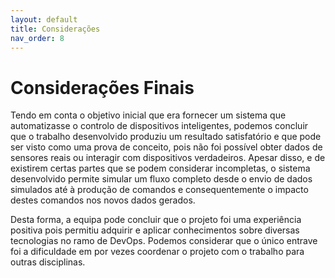 ```yaml
---
layout: default
title: Considerações
nav_order: 8
---
```

# Considerações Finais

Tendo em conta o objetivo inicial que era fornecer um sistema que automatizasse o controlo de dispositivos inteligentes, podemos concluir que o trabalho desenvolvido produziu um resultado satisfatório e que pode ser visto como uma prova de conceito, pois não foi possível obter dados de sensores reais ou interagir com dispositivos verdadeiros. Apesar disso, e de existirem certas partes que se podem considerar incompletas, o sistema desenvolvido permite simular um fluxo completo desde o envio de dados simulados até à produção de comandos e consequentemente o impacto destes comandos nos novos dados gerados.

Desta forma, a equipa pode concluir que o projeto foi uma experiência positiva pois permitiu adquirir e aplicar conhecimentos sobre diversas tecnologias no ramo de DevOps. Podemos considerar que o único entrave foi a dificuldade em por vezes coordenar o projeto com o trabalho para outras disciplinas.     
